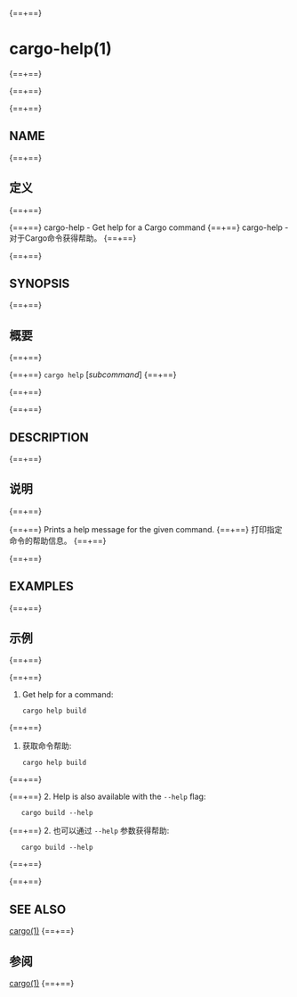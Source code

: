 {==+==}
# cargo-help(1)
{==+==}

{==+==}


{==+==}
## NAME
{==+==}
## 定义
{==+==}


{==+==}
cargo-help - Get help for a Cargo command
{==+==}
cargo-help - 对于Cargo命令获得帮助。
{==+==}


{==+==}
## SYNOPSIS
{==+==}
## 概要
{==+==}


{==+==}
`cargo help` [_subcommand_]
{==+==}

{==+==}


{==+==}
## DESCRIPTION
{==+==}
## 说明
{==+==}


{==+==}
Prints a help message for the given command.
{==+==}
打印指定命令的帮助信息。
{==+==}


{==+==}
## EXAMPLES
{==+==}
## 示例
{==+==}


{==+==}
1. Get help for a command:

       cargo help build
{==+==}
1. 获取命令帮助:

       cargo help build
{==+==}


{==+==}
2. Help is also available with the `--help` flag:

       cargo build --help
{==+==}
2. 也可以通过 `--help` 参数获得帮助:

       cargo build --help
{==+==}


{==+==}
## SEE ALSO
[cargo(1)](cargo.html)
{==+==}
## 参阅
[cargo(1)](cargo.html)
{==+==}
